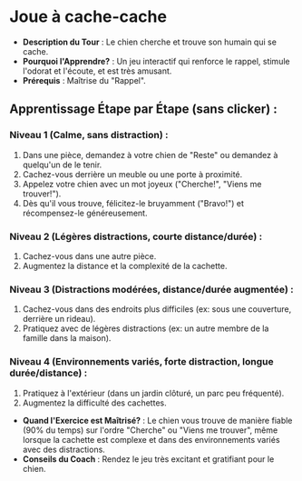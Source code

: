 # Joue à cache-cache

- **Description du Tour** : Le chien cherche et trouve son humain qui se cache.
- **Pourquoi l'Apprendre?** : Un jeu interactif qui renforce le rappel, stimule l'odorat et l'écoute, et est très amusant.
- **Prérequis** : Maîtrise du "Rappel".

## Apprentissage Étape par Étape (sans clicker) :

### Niveau 1 (Calme, sans distraction) :
1. Dans une pièce, demandez à votre chien de "Reste" ou demandez à quelqu'un de le tenir.
2. Cachez-vous derrière un meuble ou une porte à proximité.
3. Appelez votre chien avec un mot joyeux ("Cherche!", "Viens me trouver!").
4. Dès qu'il vous trouve, félicitez-le bruyamment ("Bravo!") et récompensez-le généreusement.

### Niveau 2 (Légères distractions, courte distance/durée) :
1. Cachez-vous dans une autre pièce.
2. Augmentez la distance et la complexité de la cachette.

### Niveau 3 (Distractions modérées, distance/durée augmentée) :
1. Cachez-vous dans des endroits plus difficiles (ex: sous une couverture, derrière un rideau).
2. Pratiquez avec de légères distractions (ex: un autre membre de la famille dans la maison).

### Niveau 4 (Environnements variés, forte distraction, longue durée/distance) :
1. Pratiquez à l'extérieur (dans un jardin clôturé, un parc peu fréquenté).
2. Augmentez la difficulté des cachettes.

- **Quand l'Exercice est Maîtrisé?** : Le chien vous trouve de manière fiable (90% du temps) sur l'ordre "Cherche" ou "Viens me trouver", même lorsque la cachette est complexe et dans des environnements variés avec des distractions.
- **Conseils du Coach** : Rendez le jeu très excitant et gratifiant pour le chien. 